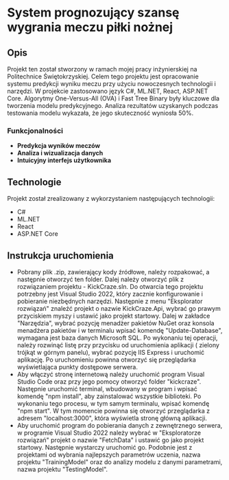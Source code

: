 # System prognozujący szansę wygrania meczu piłki nożnej

## Opis

Projekt ten został stworzony w ramach mojej pracy inżynierskiej na Politechnice Świętokrzyskiej. Celem tego projektu jest opracowanie systemu predykcji wyniku meczu przy użyciu nowoczesnych technologii i narzędzi. W projekcie zastosowano język C#, ML.NET, React, ASP.NET Core. Algorytmy One-Versus-All (OVA) i Fast Tree Binary były kluczowe dla tworzenia modelu predykcyjnego. Analiza rezultatów uzyskanych podczas testowania modelu wykazała, że jego skuteczność wyniosła 50%. 

### Funkcjonalności

- **Predykcja wyników meczów**
- **Analiza i wizualizacja danych**
- **Intuicyjny interfejs użytkownika**

## Technologie

Projekt został zrealizowany z wykorzystaniem następujących technologii:
- C#
- ML.NET
- React
- ASP.NET Core

## Instrukcja uruchomienia
- Pobrany plik .zip, zawierający kody źródłowe, należy rozpakować, a następnie otworzyć ten folder. Dalej należy otworzyć plik z rozwiązaniem projektu - KickCraze.sln. Do otwarcia tego projektu potrzebny jest Visual Studio 2022, który zacznie konfigurowanie i pobieranie niezbędnych narzędzi. Następnie z menu "Eksplorator rozwiązań" znaleźć projekt o nazwie KickCraze.Api, wybrać go prawym przyciskiem myszy i ustawić jako projekt startowy. Dalej w zakładce "Narzędzia", wybrać pozycję menadżer pakietów NuGet oraz konsola menadżera pakietów i w terminalu wpisać komendę "Update-Database", wymagana jest baza danych Microsoft SQL. Po wykonaniu tej operacji, należy rozwinąć listę przy przycisku od uruchomienia aplikacji ( zielony trójkąt w górnym panelu), wybrać pozycję IIS Express i uruchomić aplikację. Po uruchomieniu powinna otworzyć się przeglądarka wyświetlająca punkty dostępowe serwera.
- Aby włączyć stronę internetową należy uruchomić program Visual Studio Code oraz przy jego pomocy otworzyć folder "kickcraze". Następnie uruchomić terminal, wbudowany w program i wpisać komendę "npm install", aby zainstalować wszystkie biblioteki. Po wykonaniu tego procesu, w tym samym terminalu, wpisać komendę "npm start". W tym momencie powinna się otworzyć przeglądarka z adresem "localhost:3000", która wyświetla stronę główną aplikacji.
- Aby uruchomić program do pobierania danych z zewnętrznego serwera, w programie Visual Studio 2022 należy wybrać w "Eksploratorze rozwiązań" projekt o nazwie "FetchData" i ustawić go jako projekt startowy. Następnie wystarczy uruchomić go. Podobnie jest z projektami od wybrania najlepszych parametrów uczenia, nazwa projektu "TrainingModel" oraz do analizy modelu z danymi parametrami, nazwa projektu "TestingModel". 
